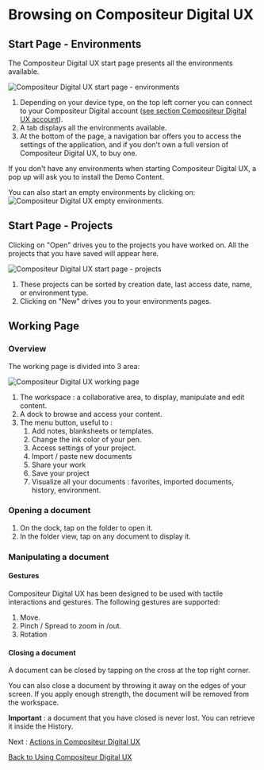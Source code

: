 # Browsing on Compositeur Digital UX 

## Start Page - Environments

The Compositeur Digital UX start page presents all the environments available. 

![Compositeur Digital UX start page - environments](../../img/start-page-universes.jpg)

1. Depending on your device type, on the top left corner you can connect to your Compositeur Digital account ([see section Compositeur Digital UX account](account.md)).
1. A tab displays all the environments available. 
1. At the bottom of the page, a navigation bar offers you to access the settings of the application, and if you don't own a full version of Compositeur Digital UX, to buy one.

If you don't have any environments when starting Compositeur Digital UX, a pop up will ask you to install the Demo Content. 

You can also start an empty environments by clicking on:
![Compositeur Digital UX empty environments](../../img/empty-universe).

## Start Page - Projects

Clicking on "Open" drives you to the projects you have worked on. All the projects that you have saved will appear here.

![Compositeur Digital UX start page - projects](../../img/start-page-projects.jpg)

1. These projects can be sorted by creation date, last access date, name, or environment type.
2. Clicking on "New" drives you to your environments pages.

## Working Page

### Overview

The working page is divided into 3 area:

![Compositeur Digital UX working page](../../img/working-page.jpg)

1. The workspace : a collaborative area, to display, manipulate and edit content.
1. A dock to browse and access your content.
1. The menu button, useful to : 
   1. Add notes, blanksheets or templates.
   1. Change the ink color of your pen.
   1. Access settings of your project.
   1. Import / paste new documents
   1. Share your work
   1. Save your project
   1. Visualize all your documents : favorites, imported documents, history, environment.
  
### Opening a document

1. On the dock, tap on the folder to open it.
1. In the folder view, tap on any document to display it.

### Manipulating a document

#### Gestures

Compositeur Digital UX has been designed to be used with tactile interactions and gestures.
The following gestures are supported:
1. Move.
1. Pinch / Spread to zoom in /out.
1. Rotation

#### Closing a document

A document can be closed by tapping on the cross at the top right corner.

You can also close a document by throwing it away on the edges of your screen. If you apply enough strength, the document will be removed from the workspace. 

**Important** : a document that you have closed is never lost. You can retrieve it inside the History.

Next : [Actions in Compositeur Digital UX](actions.md) 

[Back to Using Compositeur Digital UX](index.md)













